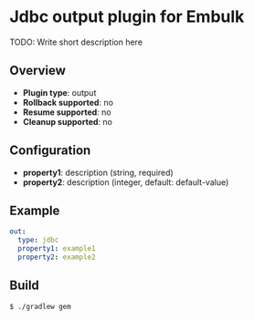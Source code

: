 # Jdbc output plugin for Embulk

TODO: Write short description here

## Overview

* **Plugin type**: output
* **Rollback supported**: no
* **Resume supported**: no
* **Cleanup supported**: no

## Configuration

- **property1**: description (string, required)
- **property2**: description (integer, default: default-value)

## Example

```yaml
out:
  type: jdbc
  property1: example1
  property2: example2
```

## Build

```
$ ./gradlew gem
```
